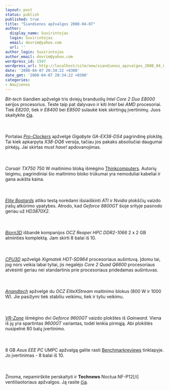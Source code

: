 ```yaml
---
layout: post
status: publish
published: true
title: "Šiandienos apžvalgos 2008-04-07"
author:
  display_name: Suvirintojas
  login: Suvirintojas
  email: dovrim@yahoo.com
  url: ''
author_login: Suvirintojas
author_email: dovrim@yahoo.com
wordpress_id: 1597
wordpress_url: http://localhost/site/new/siandienos_apzvalgos_2008_04_07/
date: '2008-04-07 20:34:22 +0300'
date_gmt: '2008-04-07 20:34:22 +0300'
categories:
- Naujienos
---
```

<p><i>Bit-tech</i> šiandien apžvelgė tris dviejų branduolių <i>Intel Core 2 Duo E8000</i> serijos procesorius. Teste taip pat dalyvavo ir kiti <i>Intel</i> bei <i>AMD</i> procesoriai. Tiek <i>E8200</i>, tiek ir <i>E8400</i> bei <i>E8500</i> sulaukė kiek skirtingų įvertinimų. Juos skaitykite <a class="ns" href="http://www.bit-tech.net/hardware/2008/04/07/intel_core_2_duo_e8500_e8400_and_e8200/1">čia</a>.<br />
<br><br />
<br>Portalas <a class="ns" href="http://www.pro-clockers.com/review.php?id=332"><i>Pro-Clockers</i></a> apžvelgė <i>Gigabyte GA-EX38-DS4</i> pagrindinę plokštę. Tai kiek apkarpyta <i>X38-DQ6</i> versija, tačiau jos pakaks absoliučiai daugumai pirkėjų. Jai skirtas <i>must have!</i> apdovanojimas.<br />
<br><br />
<br><i>Corsair TX750</i> 750 W maitinimo bloką išmėgino <a class="ns" href="http://www.thinkcomputers.org/index.php?x=reviews&amp;id=744">Thinkcomputers</a>. Autorių teigimu, pagrindiniai šio maitinimo bloko trūkumai yra nemoduliai kabeliai ir gana aukšta kaina.<br />
<br><br />
<br><a class="ns" href="https://www.elitebastards.com/cms/index.php?option=com_content&amp;task=view&amp;id=559&amp;Itemid=29"><i>Elite Bastards</i></a> atliko testą norėdami išsiaiškinti <i>ATI</i> ir <i>Nvidia</i> plokščių vaizdo įrašų atkūrimo ypatybes. Atrodo, kad <i>Geforce 8800GT</i> šioje srityje pasirodo geriau už <i>HD3870X2</i>.<br />
<br><br />
<br><a class="ns" href="http://www.bjorn3d.com/read.php?cID=1250"><i>Bjorn3D</i></a> išbandė kompanijos <i>OCZ Reaper HPC DDR2-1066</i> 2 x 2 GB atminties komplektą. Jam skirti 8 balai iš 10.<br />
<br><br />
<br><a class="ns" href="http://www.cpu3d.com/content/view/4508/52/"><i>CPU3D</i></a> apžvelgė <i>Xigmatek HDT-SD964</i> procesoriaus aušintuvą. Įdomu tai, jog nors veikia labai tyliai, jis negalėjo <i>Core 2 Quad Q6600</i> procesoriaus atvėsinti geriau nei standartinis prie procesoriaus pridedamas aušintuvas.<br />
<br><br />
<br><a class="ns" href="http://www.anandtech.com/casecoolingpsus/showdoc.aspx?i=3280"><i>Anandtech</i></a> apžvelgė du <i>OCZ EliteXStream</i> maitinimo blokus (800 W ir 1000 W). Jie pasižymi tiek stabiliu veikimu, tiek ir tyliu veikimu.<br />
<br><br />
<br><a class="ns" href="http://www.vr-zone.com/articles/Gainward_Bliss_9600GT_Dynamic_Duo/5698.html"><i>VR-Zone</i></a> išmėgino dvi <i>Geforce 9600GT</i> vaizdo plokštes iš <i>Gainward</i>. Viena iš jų yra spartintas <i>9600GT</i> variantas, todėl lenkia pirmąją. Abi plokštės nusipelnė 80 balų įvertinimo.<br />
<br><br />
<br>8 GB <i>Asus EEE PC</i> UMPC apžvalgą galite rasti <a class="ns" href="http://benchmarkreviews.com/index.php?option=com_content&amp;task=view&amp;id=165&amp;Itemid=1">Benchmarkreviews</a> tinklapyje. Jo įvertinimas - 8 balai iš 10.<br />
<br><br />
<br>Žinoma, nepamirškite perskaityti ir <b>Technews</b> Noctua NF-P12[/i] ventiliaotoriaus apžvalgos. Ją rasite <a class="ns" href="http://www.technews.lt/index.php?id=Kas&amp;Id=1423">čia</a>.</p>

